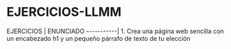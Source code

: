 # EJERCICIOS-LLMM
EJERCICIOS | ENUNCIADO
-----------| 1.	Crea una página web sencilla con un encabezado h1 y un pequeño párrafo de texto de tu elección

